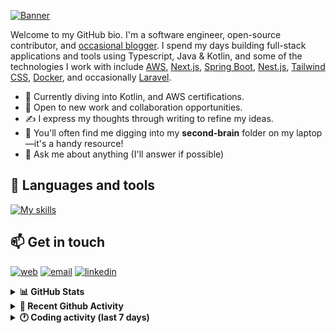 [![Banner](https://raw.githubusercontent.com/wilfriedago/wilfriedago/main/assets/1.png)][website]

Welcome to my GitHub bio. I'm a software engineer, open-source contributor, and [occasional blogger][blog]. I spend my days building full-stack applications and tools using Typescript, Java & Kotlin, and some of the technologies I work with include [AWS](https://aws.amazon.com/fr/), [Next.js](https://nextjs.org/), [Spring Boot](https://spring.io/projects/spring-boot), [Nest.js](https://nestjs.com/), [Tailwind CSS](https://github.com/tailwindlabs/tailwindcss), [Docker](https://www.docker.com/), and occasionally [Laravel](https://laravel.com/).

- 🔭 Currently diving into Kotlin, and AWS certifications.
- 👯 Open to new work and collaboration opportunities.
- ✍️ I express my thoughts through writing to refine my ideas.
- 🧠 You'll often find me digging into my **second-brain** folder on my laptop—it's a handy resource!
- 💬 Ask me about anything (I'll answer if possible)

## 🎨 Languages and tools

[![My skills](https://skillicons.dev/icons?i=typescript,js,nodejs,nest,java,kotlin,spring,python,fastapi,django,aws,docker,vscode,idea,tailwind&perline=15)](https://wilfriedago.dev/about#skills)

## 📫 Get in touch
[![web](https://img.shields.io/badge/WEBSITE-12100E?logo=google-earth&color=282A36)][website]
[![email](https://img.shields.io/badge/MAIL-12100E?logo=mailgun&color=282A36)][mail]
[![linkedin](https://img.shields.io/badge/LINKEDIN-12100E?logo=linkedin&color=282A36)][linkedin]


<details>
  <summary><b>📊 GitHub Stats</b></summary>
	<br/>
	<p align="left">
		<img width="49.5%" src="https://github-readme-stats.vercel.app/api?username=wilfriedago&show_icons=true&count_private=true&title_color=10b981&icon_color=10b981&theme=react&hide_border=true" />
		<img width="49.5%" src="https://streak-stats.demolab.com/?user=wilfriedago&hide_border=true&theme=react&ring=10b981&fire=fff&currStreakNum=fff&sideLabels=10b981&currStreakLabel=10b981&sideNums=fff" />
	</p>
</details>

<details>
  <summary><b>📅 Recent Github Activity</b></summary>
	<br>

<!--RECENT_ACTIVITY:last_update-->
Last Updated: Wednesday, June 18th, 2025, 4:25:38 AM
<!--RECENT_ACTIVITY:last_update_end-->

<!--RECENT_ACTIVITY:start-->
1. 🤝 Became collaborator on [BeninFintech/axelor-studio](https://github.com/BeninFintech/axelor-studio)<br>
2. ⬆️ Pushed 1 commit(s) to [BeninFintech/axelor-studio](https://github.com/BeninFintech/axelor-studio)<br>
3. 🤝 Became collaborator on [BeninFintech/axelor-studio](https://github.com/BeninFintech/axelor-studio)<br>
4. 🤝 Became collaborator on [BeninFintech/open-suite](https://github.com/BeninFintech/open-suite)<br>
5. 🤝 Became collaborator on [BeninFintech/open-suite](https://github.com/BeninFintech/open-suite)<br>
<!--RECENT_ACTIVITY:end-->
</details>

<details>
  <summary><b>🕐 Coding activity (last 7 days)</b></summary>
	<br>

<!--START_SECTION:waka-->

```python
Total Time: 22 hrs 11 mins

Java              17 hrs 23 mins  ███████████████████▓░░░░░   78.35 %
Groovy            39 mins         ▓░░░░░░░░░░░░░░░░░░░░░░░░   02.95 %
TypeScript        33 mins         ▓░░░░░░░░░░░░░░░░░░░░░░░░   02.55 %
XML               25 mins         ▒░░░░░░░░░░░░░░░░░░░░░░░░   01.89 %
textmate          21 mins         ▒░░░░░░░░░░░░░░░░░░░░░░░░   01.64 %
Gradle            12 mins         ▒░░░░░░░░░░░░░░░░░░░░░░░░   00.93 %
Text              12 mins         ▒░░░░░░░░░░░░░░░░░░░░░░░░   00.90 %
Docker File       10 mins         ▒░░░░░░░░░░░░░░░░░░░░░░░░   00.80 %
```

<!--END_SECTION:waka-->
</details>

[website]: https://wilfriedago.dev
[linkedin]: https://linkedin.com/in/wilfriedago
[blog]: https://wilfriedago.dev/blog
[mail]: mailto:me@wilfriedago.dev
